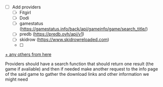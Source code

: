 - [ ] Add providers
  - [ ] Fitgirl
  - [ ] Dodi
  - [ ] gamestatus (https://gamestatus.info/back/api/gameinfo/game/search_title/)
  - [ ] predb (https://predb.ovh/api/v1)
  - [ ] skidrow (https://www.skidrowreloaded.com)
  - [ ] 

[+ any others from here](https://rentry.org/pgames#repacks)



Providers should have a search function that should return one result (the game if avaliable) and then if needed make another request to the info page of the said game to gather the download links and other information we might need
